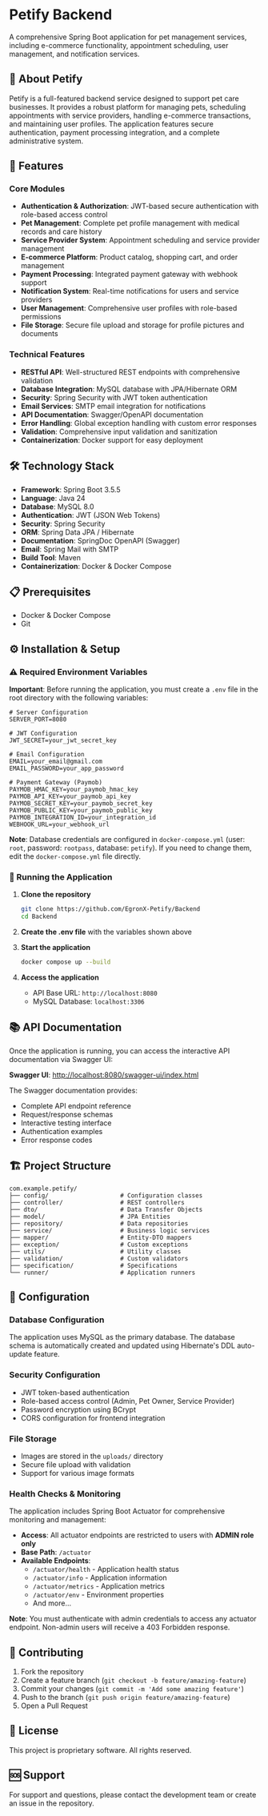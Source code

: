 # Petify Backend

A comprehensive Spring Boot application for pet management services, including e-commerce functionality, appointment scheduling, user management, and notification services.

## 🐾 About Petify

Petify is a full-featured backend service designed to support pet care businesses. It provides a robust platform for managing pets, scheduling appointments with service providers, handling e-commerce transactions, and maintaining user profiles. The application features secure authentication, payment processing integration, and a complete administrative system.

## 🚀 Features

### Core Modules
- **Authentication & Authorization**: JWT-based secure authentication with role-based access control
- **Pet Management**: Complete pet profile management with medical records and care history
- **Service Provider System**: Appointment scheduling and service provider management
- **E-commerce Platform**: Product catalog, shopping cart, and order management
- **Payment Processing**: Integrated payment gateway with webhook support
- **Notification System**: Real-time notifications for users and service providers
- **User Management**: Comprehensive user profiles with role-based permissions
- **File Storage**: Secure file upload and storage for profile pictures and documents

### Technical Features
- **RESTful API**: Well-structured REST endpoints with comprehensive validation
- **Database Integration**: MySQL database with JPA/Hibernate ORM
- **Security**: Spring Security with JWT token authentication
- **Email Services**: SMTP email integration for notifications
- **API Documentation**: Swagger/OpenAPI documentation
- **Error Handling**: Global exception handling with custom error responses
- **Validation**: Comprehensive input validation and sanitization
- **Containerization**: Docker support for easy deployment

## 🛠️ Technology Stack

- **Framework**: Spring Boot 3.5.5
- **Language**: Java 24
- **Database**: MySQL 8.0
- **Authentication**: JWT (JSON Web Tokens)
- **Security**: Spring Security
- **ORM**: Spring Data JPA / Hibernate
- **Documentation**: SpringDoc OpenAPI (Swagger)
- **Email**: Spring Mail with SMTP
- **Build Tool**: Maven
- **Containerization**: Docker & Docker Compose

## 📋 Prerequisites

- Docker & Docker Compose
- Git

## ⚙️ Installation & Setup

### ⚠️ Required Environment Variables
**Important**: Before running the application, you must create a `.env` file in the root directory with the following variables:

```env
# Server Configuration
SERVER_PORT=8080

# JWT Configuration
JWT_SECRET=your_jwt_secret_key

# Email Configuration
EMAIL=your_email@gmail.com
EMAIL_PASSWORD=your_app_password

# Payment Gateway (Paymob)
PAYMOB_HMAC_KEY=your_paymob_hmac_key
PAYMOB_API_KEY=your_paymob_api_key
PAYMOB_SECRET_KEY=your_paymob_secret_key
PAYMOB_PUBLIC_KEY=your_paymob_public_key
PAYMOB_INTEGRATION_ID=your_integration_id
WEBHOOK_URL=your_webhook_url
```

**Note**: Database credentials are configured in `docker-compose.yml` (user: `root`, password: `rootpass`, database: `petify`). If you need to change them, edit the `docker-compose.yml` file directly.

### 🚀 Running the Application

1. **Clone the repository**
   ```bash
   git clone https://github.com/EgronX-Petify/Backend
   cd Backend
   ```

2. **Create the .env file** with the variables shown above

3. **Start the application**
   ```bash
   docker compose up --build
   ```

4. **Access the application**
   - API Base URL: `http://localhost:8080`
   - MySQL Database: `localhost:3306`

## 📚 API Documentation

Once the application is running, you can access the interactive API documentation via Swagger UI:

**Swagger UI**: [http://localhost:8080/swagger-ui/index.html](http://localhost:8080/swagger-ui/index.html)

The Swagger documentation provides:
- Complete API endpoint reference
- Request/response schemas
- Interactive testing interface
- Authentication examples
- Error response codes

## 🏗️ Project Structure

```
com.example.petify/
├── config/                    # Configuration classes
├── controller/                # REST controllers
├── dto/                       # Data Transfer Objects
├── model/                     # JPA Entities
├── repository/                # Data repositories
├── service/                   # Business logic services
├── mapper/                    # Entity-DTO mappers
├── exception/                 # Custom exceptions
├── utils/                     # Utility classes
├── validation/                # Custom validators
├── specification/             # Specifications
└── runner/                    # Application runners
```

## 🔧 Configuration

### Database Configuration
The application uses MySQL as the primary database. The database schema is automatically created and updated using Hibernate's DDL auto-update feature.

### Security Configuration
- JWT token-based authentication
- Role-based access control (Admin, Pet Owner, Service Provider)
- Password encryption using BCrypt
- CORS configuration for frontend integration

### File Storage
- Images are stored in the `uploads/` directory
- Secure file upload with validation
- Support for various image formats

### Health Checks & Monitoring
The application includes Spring Boot Actuator for comprehensive monitoring and management:
- **Access**: All actuator endpoints are restricted to users with **ADMIN role only**
- **Base Path**: `/actuator`
- **Available Endpoints**:
  - `/actuator/health` - Application health status
  - `/actuator/info` - Application information
  - `/actuator/metrics` - Application metrics
  - `/actuator/env` - Environment properties
  - And more...

**Note**: You must authenticate with admin credentials to access any actuator endpoint. Non-admin users will receive a 403 Forbidden response.

## 🤝 Contributing

1. Fork the repository
2. Create a feature branch (`git checkout -b feature/amazing-feature`)
3. Commit your changes (`git commit -m 'Add some amazing feature'`)
4. Push to the branch (`git push origin feature/amazing-feature`)
5. Open a Pull Request

## 📝 License

This project is proprietary software. All rights reserved.

## 🆘 Support

For support and questions, please contact the development team or create an issue in the repository.

